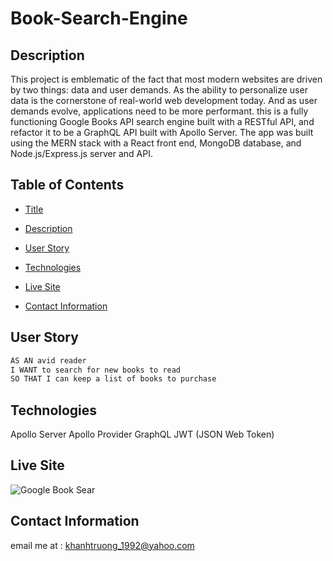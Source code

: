 # Book-Search-Engine

## Description 
This project is emblematic of the fact that most modern websites are driven by two things: data and user demands. As the ability to personalize user data is the cornerstone of real-world web development today. And as user demands evolve, applications need to be more performant. this is a fully functioning Google Books API search engine built with a RESTful API, and refactor it to be a GraphQL API built with Apollo Server. The app was built using the MERN stack with a React front end, MongoDB database, and Node.js/Express.js server and API.

## Table of Contents 
- [Title](#Title)

- [Description](#Description)

- [User Story](#UserStory)

- [Technologies](#Technologies)

- [Live Site](#LiveSite)

- [Contact Information](#ContactInformation)

## User Story

```md
AS AN avid reader
I WANT to search for new books to read
SO THAT I can keep a list of books to purchase
```

## Technologies
Apollo Server
Apollo Provider
GraphQL
JWT (JSON Web Token)
## Live Site

![Google Book Sear](https://user-images.githubusercontent.com/82126894/141032601-00e8cbcc-003b-4f41-a074-5c4ecff9c48f.png)

## Contact Information 
email me at : khanhtruong_1992@yahoo.com 